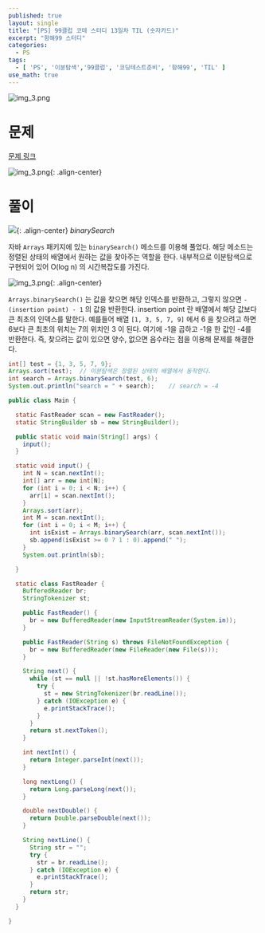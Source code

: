 ```yaml
---
published: true
layout: single
title: "[PS] 99클럽 코테 스터디 13일차 TIL (숫자카드)"
excerpt: "항해99 스터디"
categories:
  - PS
tags:
  - [ 'PS', '이분탐색','99클럽', '코딩테스트준비', '항해99', 'TIL' ]
use_math: true
---
```


![img_3.png](https://zhtmr.github.io/static-files-for-posting/images/20240722/99club_TIL_thumbnail/%EA%B8%B0%EB%B3%B8%ED%98%951_java.png?raw=true)

# 문제 

[문제 링크](https://www.acmicpc.net/problem/10815)

![img_3.png](https://zhtmr.github.io/static-files-for-posting/images/20240803/ex.png?raw=true){: .align-center}

# 풀이
![](https://zhtmr.github.io/static-files-for-posting/images/20240803/binary-and-linear-search-animations.gif?raw=true){: .align-center}
*binarySearch*

자바 `Arrays` 패키지에 있는 `binarySearch()` 메소드를 이용해 풀었다. 해당 메소드는 정렬된 상태의 배열에서 원하는 값을 찾아주는 역할을 한다.
내부적으로 이분탐색으로 구현되어 있어 O(log n) 의 시간복잡도를 가진다.

![img_3.png](https://zhtmr.github.io/static-files-for-posting/images/20240803/arrays_binarysearch.png?raw=true){: .align-center}

`Arrays.binarySearch()` 는 값을 찾으면 해당 인덱스를 반환하고, 그렇지 않으면 `-(insertion point) - 1` 의 값을 반환한다.
insertion point 란 배열에서 해당 값보다 큰 최초의 인덱스를 말한다. 예를들어 배열 `[1, 3, 5, 7, 9]` 에서 6 을 찾으려고 하면 6보다 큰 최초의 위치는 7의 위치인 3 이 된다. 여기에 -1을 곱하고 -1을 한 값인 -4를 반환한다.
즉, 찾으려는 값이 있으면 양수, 없으면 음수라는 점을 이용해 문제를 해결한다.

```java
int[] test = {1, 3, 5, 7, 9};
Arrays.sort(test);  // 이분탐색은 정렬된 상태의 배열에서 동작한다.
int search = Arrays.binarySearch(test, 6);
System.out.println("search = " + search);    // search = -4
```

```java
public class Main {

  static FastReader scan = new FastReader();
  static StringBuilder sb = new StringBuilder();

  public static void main(String[] args) {
    input();
  }

  static void input() {
    int N = scan.nextInt();
    int[] arr = new int[N];
    for (int i = 0; i < N; i++) {
      arr[i] = scan.nextInt();
    }
    Arrays.sort(arr);
    int M = scan.nextInt();
    for (int i = 0; i < M; i++) {
      int isExist = Arrays.binarySearch(arr, scan.nextInt());
      sb.append(isExist >= 0 ? 1 : 0).append(" ");
    }
    System.out.println(sb);

  }

  static class FastReader {
    BufferedReader br;
    StringTokenizer st;

    public FastReader() {
      br = new BufferedReader(new InputStreamReader(System.in));
    }

    public FastReader(String s) throws FileNotFoundException {
      br = new BufferedReader(new FileReader(new File(s)));
    }

    String next() {
      while (st == null || !st.hasMoreElements()) {
        try {
          st = new StringTokenizer(br.readLine());
        } catch (IOException e) {
          e.printStackTrace();
        }
      }
      return st.nextToken();
    }

    int nextInt() {
      return Integer.parseInt(next());
    }

    long nextLong() {
      return Long.parseLong(next());
    }

    double nextDouble() {
      return Double.parseDouble(next());
    }

    String nextLine() {
      String str = "";
      try {
        str = br.readLine();
      } catch (IOException e) {
        e.printStackTrace();
      }
      return str;
    }
  }

}
```